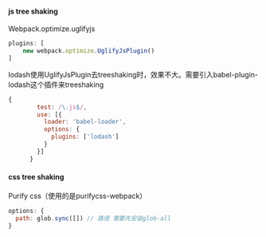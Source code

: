 #### js tree shaking

Webpack.optimize.uglifyjs

```js
plugins: [
    new webpack.optimize.UglifyJsPlugin()
]
```

lodash使用UglifyJsPlugin去treeshaking时，效果不大。需要引入babel-plugin-lodash这个插件来treeshaking

```js
{
        test: /\.js$/,
        use: [{
          loader: 'babel-loader',
          options: {
            plugins: ['lodash']
          }
        }]
      }
```





#### css tree shaking

Purify css（使用的是purifycss-webpack）

```js
options: {
  path: glob.sync([]) // 路径 需要先安装glob-all  
}
```





